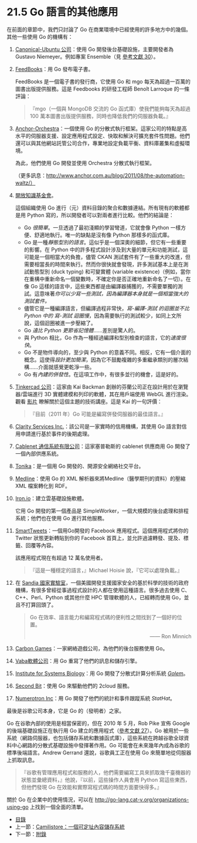 # 21.5 Go 語言的其他應用

在前面的章節中，我們只討論了 Go 在商業環境中已經使用的許多地方中的幾個。其他一些使用 Go 的機構有：

1. [Canonical-Ubuntu 公司](http://www.canonical.com/)：使用 Go 開發後台基礎設施，主要開發者為 Gustavo Niemeyer。例如專案 Ensemble（見 [參考文獻 30]()）。

2. [FeedBooks](http://www.feedbooks.com/)：用 Go 發布電子書。
   
   FeedBooks 是一個電子書的發行商，它使用 Go 和 mgo 每天為超過一百萬的圖書出版提供服務。這是 Feedbooks 的研發工程師 Benoît Larroque 的一條評論：
   
   > 『mgo（一個與 MongoDB 交流的 Go 函式庫）使我們能夠每天為超過 100 萬本圖書出版提供服務，同時也降低我們的伺服器負載。』
   
3. [Anchor-Orchestra](http://www.anchor.com.au/)：一個使用 Go 的分散式執行框架。這家公司的特點是高水平的伺服器支援、設定應用程式設定、快取和解決可擴充套件性問題。他們還可以與其他網站託管公司合作，專業地設定負載平衡、資料庫叢集和虛擬環境。

   為此，他們使用 Go 開發並使用 Orchestra 分散式執行框架。

   （更多訊息：http://www.anchor.com.au/blog/2011/08/the-automation-waltz/）

4. [開放知識基金會](http://eris.okfn.org/ww/2011/03/gockan)。

   這個組織使用 Go 進行（元）資料目錄的聚合和數據連結。所有現有的軟體都是用 Python 寫的，所以開發者可以對兩者進行比較。他們的結論是：
   
   - Go *很簡單*。一旦透過了最初淺顯的學習彎道，它就會像 Python 一樣方便、舒適地執行。唯一的缺點是沒有像 Python 那樣多的函式庫。
   - Go 是一種*靜態型別的語言*。這似乎是一個深奧的細節，但它有一些重要的影響。在 Python 中的許多程式設計涉及到大量的單元和功能測試，這可能是一個相當大的負擔，儘管 CKAN 測試套件有了一些重大的改進，但需要相當長的時間來執行。然而你很快就會發現，許多測試基本上是在測試動態型別 (duck typing) 和可變實體 (variable existence)（例如，當你在重構中重新命名一個變數時，不確定你是否正確地重新命名了一切）。在像 Go 這樣的語言中，這些東西都是由編譯器捕獲的，不需要單獨的測試。這意味著*你可以少寫一些測試，因為編譯器本身就是一個相當強大的測試套件。*
   - 儘管它是一種編譯語言，但編譯過程非常快，*寫-編譯-測試 的迴圈並不比 Python 中的 寫-測試 迴圈慢*，因為需要執行的測試較少，如同上文所說，這個迴圈被進一步壓縮了。
   - Go *遠比 Python 更節省記憶體*……差別是驚人的。
   - 與 Python 相比，Go 作為一種經過編譯和型別檢查的語言，它的*速度很快*。
   - Go 不是物件導向的，至少與 Python 的意義不同。相反，它有一個介面的概念。這使得*設計更加簡潔*，因為它不鼓勵複雜的多重繼承類別的層次結構……介面就感覺更乾淨一些。
   - Go 有*內建的併發性*。在這項工作中，有很多並行的機會，這是好的。

5. [Tinkercad 公司](http://tinkercad.com/)：這家由 Kai Backman 創辦的芬蘭公司正在設計用於在瀏覽器/雲端進行 3D 實體建模和列印的軟體，其在用戶端使用 WebGL 進行渲染。觀看 [影片](http://www.youtube.com/watch?v=5aY4a9QnLhw) 瞭解關於這個主題的技術講座。這是 Kai 的一句評價：

   > 『目前（2011 年）Go 可能是編寫併發伺服器的最佳語言。』

6. [Clarity Services Inc.](http://www.clarityservices.com)：該公司是一家實時的信用機構，其使用 Go 語言對信用申請進行基於事件的後期處理。

7. [Cablenet 通信系統有限公司](http://www.cablenet.com.cy/en/)：這家塞普勒斯的 cablenet 供應商用 Go 開發了一個內部供應系統。

8. [Tonika](http://pdos.csail.mit.edu/~petar/5ttt.org/)：是一個用 Go 開發的、開源安全網絡社交平台。

9. [Medline](http://eris.okfn.org/ww/2011/05/medline/)：使用 Go 的 XML 解析器來將Medline（醫學期刊的資料）的壓縮 XML 檔案轉化到 RDF。

10. [Iron.io](www.iron.io)：建立雲基礎設施軟體。

    它用 Go 開發的第一個產品是 SimpleWorker，一個大規模的後台處理和排程系統；他們也在使用 Go 進行其他服務。

11. [SmartTweets](http://www.facebook.com/apps/application.php?id=135488932982)：一個用Go開發的 Facebook 應用程式。這個應用程式將你的 Twitter 狀態更新轉貼到你的 Facebook 首頁上，並允許過濾轉發、提及、標籤、回覆等內容。

    該應用程式現在有超過 12 萬名使用者。

    > 『這是一種穩定的語言，』Michael Hoisie 說，『它可以處理負載。』

12. 在 [Sandia 國家實驗室](http://www.sandia.gov/about/index.html)，一個美國開發支援國家安全的基於科學的技術的政府機構，有很多曾經從事過程式設計的人都在使用這種語言。很多過去使用 C、C++、Perl、Python 或其他什麼 HPC 管理軟體的人，已經轉而使用 Go，並且不打算回頭了。

    > Go 在效率、語言能力和編寫程式碼的便利性之間找到了一個好的位置。
    >
    > <p style="text-align:right">—— Ron Minnich</p>

13. [Carbon Games](http://carbongames.com/)：一家網絡遊戲公司，為他們的後台服務使用 Go。

14. [Vaba軟體公司](http://vabasoftware.com/)：用 Go 重寫了他們的訊息和儲存引擎。

15. [Institute for Systems Biology](http://systemsbiology.org/)：用 Go 開發了分散式計算分析系統 [*Golem*](http://code.google.com/p/golem/)。

16. [Second Bit](http://www.secondbit.org/)：使用 Go 來驅動他們的 2cloud 服務。

17. [Numerotron Inc](http://www.stathat.com/)：用 Go 開發了他們的統計和事件跟蹤系統 *StatHat*。

最後是谷歌公司本身，它是 Go 的（發明者）之家。

Go 在谷歌內部的使用是相當保密的，但在 2010 年 5 月，Rob Pike 宣佈 Google 的後端基礎設施正在執行用  Go 建立的應用程式（[參考文獻 27]()）。Go 被用於一些系統（網路伺服器，也包括儲存系統和數據函式庫），這些系統在跨越谷歌全球資料中心網路的分散式基礎設施中發揮著作用。Go 可能會在未來幾年內成為谷歌的標準後端語言。Andrew Gerrand 還說，谷歌員工正在使用 Go 來簡單地從伺服器上抓取訊息。

> 『谷歌有管理應用程式和服務的人，他們需要編寫工具來抓取幾千臺機器的狀態並彙總資料，』他說，『以前，這些操作人員會用 Python 寫這些東西，但他們發現 Go 在效能和實際寫程式碼的時間方面要快得多。』

關於 Go 在企業中的使用情況，可以在 http://go-lang.cat-v.org/organizations-using-go 上找到一個全面的清單。

- [目錄](directory.md)
- 上一節：[Camilistore：一個可定址內容儲存系統](21.4.md)
- 下一節：[附錄](Appendices.md)
